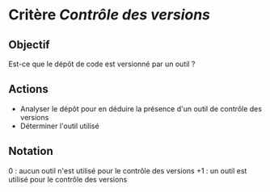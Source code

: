 # Critère *Contrôle des versions*

## Objectif
Est-ce que le dépôt de code est versionné par un outil ? 

## Actions
- Analyser le dépôt pour en déduire la présence d'un outil de contrôle des versions 
- Déterminer l'outil utilisé

## Notation
0 : aucun outil n'est utilisé pour le contrôle des versions
+1 : un outil est utilisé pour le contrôle des versions